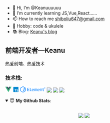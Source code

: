 - 👋 Hi, I’m @Keanuuuuuu
- 🌱 I’m currently learning JS,Vue,React……
- 📫 How to reach me shiboliu647@gmail.com
- 🏓 Hobby: code & ukulele
- 📚 Blog: [Keanu's blog](http://47.96.232.65/)

<!---
Keanuuuuuu/Keanuuuuuu is a ✨ special ✨ repository because its `README.md` (this file) appears on your GitHub profile.
You can click the Preview link to take a look at your changes.
--->


## 前端开发者—Keanu

热爱前端、热爱技术

### **技术栈:**

<a href="https://v3.cn.vuejs.org"><code><img height="20" src="./images/vue.png"></code></a>
<a href="https://www.tslang.cn/index.html"><code><img height="20" src="./images/typescript.png"></code></a>
<a href="https://cn.vitejs.dev"><code><img height="20" src="./images/element plus.png"></code></a>
<a href="https://www.electronjs.org/"><code><img height="20" src="https://www.electronjs.org/assets/img/logo.svg"></code></a>
<a href="https://nodejs.org/en"><code><img height="20" src="https://nodejs.org/static/images/logo.svg"></code></a>
<a href="https://webpack.js.org/"><code><img height="20" src="https://webpack.js.org/site-logo.c0e60df418e04f58.svg"></code></a>

<details open>
 <summary> 😇 <b>My Github Stats</b>: </summary>
<br>
<p align = "center">
  <img src = "https://github-readme-stats.vercel.app/api?username=Keanuuuuuu&show_icons=true&theme=calm&line_height=33&hide_border=true&count_private=true">
  <img src = "https://github-readme-stats.vercel.app/api/top-langs/?username=Keanuuuuuu&theme=calm&hide_border=true">
</p>
</details>

